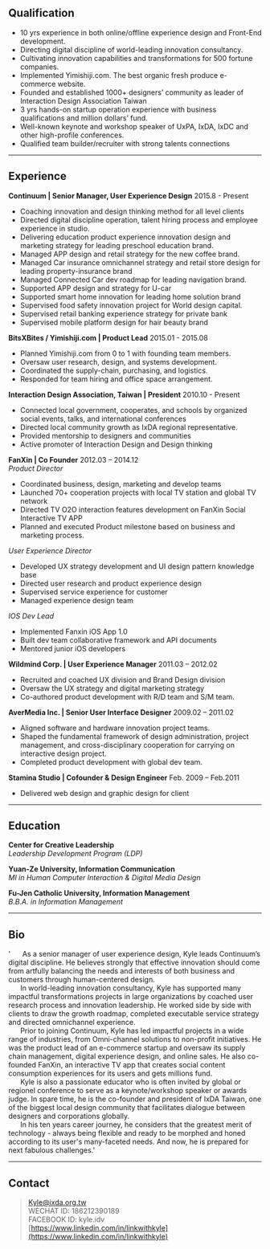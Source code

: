 ## Qualification

* 10 yrs experience in both online/offline experience design and Front-End development.
* Directing digital discipline of world-leading innovation consultancy.
* Cultivating innovation capabilities and transformations for 500 fortune companies.
* Implemented Yimishiji.com. The best organic fresh produce e-commerce website.
* Founded and established 1000+ designers’ community as leader of Interaction Design Association Taiwan
* 3 yrs hands-on startup operation experience with business qualifications and million dollars’ fund.
* Well-known keynote and workshop speaker of UxPA, IxDA, IxDC and other high-profile conferences.
* Qualified team builder/recruiter with strong talents connections

---

## Experience

**Continuum | Senior Manager, User Experience Design** 2015.8 - Present
* Coaching innovation and design thinking method for all level clients
* Directed digital discipline operation, talent hiring process and employee experience in studio.
* Delivering education product experience innovation design and marketing strategy for leading preschool education brand.
* Managed APP design and retail strategy for the new coffee brand.
* Managed Car insurance omnichannel strategy and retail store design for leading property-insurance brand
* Managed Connected Car dev roadmap for leading navigation brand.
* Supported APP design and strategy for U-car
* Supported smart home innovation for leading home solution brand
* Supervised food safety innovation project for World design capital.
* Supervised retail banking experience strategy for private bank
* Supervised mobile platform design for hair beauty brand

**BitsXBites / Yimishiji.com | Product Lead** 2015.01 - 2015.08
* Planned Yimishiji.com from 0 to 1 with founding team members.
* Oversaw user research, design, and systems development.
* Coordinated the supply-chain, purchasing, and logistics.
* Responded for team hiring and office space arrangement.

**Interaction Design Association, Taiwan | President** 2010.10 - Present
* Connected local government, cooperates, and schools by organized social events, talks, and international conferences
* Directed local community growth as IxDA regional representative.
* Provided mentorship to designers and communities
* Active promoter of Interaction Design and Design thinking  

**FanXin | Co Founder** 2012.03 – 2014.12
<br/>
*Product Director*
* Coordinated business, design, marketing and develop teams
* Launched 70+ cooperation projects with local TV station and global TV network
* Directed TV O2O interaction features development on FanXin Social Interactive TV APP
* Planned and executed Product milestone based on business and marketing process.

*User Experience Director*
* Developed UX strategy development and UI design pattern knowledge base
* Directed user research and product experience design
* Supervised service experience for customer
* Managed experience design team

*IOS Dev Lead*
* Implemented Fanxin iOS App 1.0
* Built dev team collaborative framework and API documents
* Mentored junior iOS developers

**Wildmind Corp. | User Experience Manager** 2011.03 – 2012.02
* Recruited and coached UX division and Brand Design division
* Oversaw the UX strategy and digital marketing strategy
* Co-authored product development with R/D team and S/M team.

**AverMedia Inc. | Senior User Interface Designer** 2009.02 – 2011.02
* Aligned software and hardware innovation project teams.
* Shaped the fundamental framework of design administration, project management, and cross-disciplinary cooperation for carrying on interactive design project.
* Completed product development with global dev team.

**Stamina Studio | Cofounder & Design Engineer** Feb. 2009 – Feb.2011
* Delivered web design and graphic design for client

---

## Education

**Center for Creative Leadership**<br/>
*Leadership Development Program (LDP)*

**Yuan-Ze University, Information Communication**<br/>
*MI in Human Computer Interaction & Digital Media Design*

**Fu-Jen Catholic University, Information Management**<br/>
*B.B.A. in Information Management*

---

## Bio

'&nbsp;&nbsp;&nbsp;&nbsp;&nbsp;&nbsp;As a senior manager of user experience design, Kyle leads Continuum’s digital discipline. He believes strongly that effective innovation should come from artfully balancing the needs and interests of both business and customers through human-centered design. <br/>
&nbsp;&nbsp;&nbsp;&nbsp;&nbsp;&nbsp;In world-leading innovation consultancy, Kyle has supported many impactful transformations projects in large organizations by coached user research process and innovation leadership. He worked side by side with clients to draw the growth roadmap, completed executable service strategy and directed omnichannel experience. <br/>
&nbsp;&nbsp;&nbsp;&nbsp;&nbsp;&nbsp;Prior to joining Continuum, Kyle has led impactful projects in a wide range of industries, from Omni-channel solutions to non-profit initiatives. He was the product lead of an e-commerce startup and oversaw its supply chain management, digital experience design, and online sales. He also co-founded FanXin, an interactive TV app that creates social content consumption experiences for its users and gets millions fund. <br/>
&nbsp;&nbsp;&nbsp;&nbsp;&nbsp;&nbsp;Kyle is also a passionate educator who is often invited by global or regionel conference to serve as a keynote/workshop speaker or awards judge. In spare time, he is the co-founder and president of IxDA Taiwan, one of the biggest local design community that facilitates dialogue between designers and corporations globally.<br/>
&nbsp;&nbsp;&nbsp;&nbsp;&nbsp;&nbsp;In his ten years career journey, he considers that the greatest merit of technology - always being flexible and ready to be morphed and honed according to its user's many-faceted needs. And now, he is prepared for next fabulous challenges.'

---

## Contact

>[Kyle@ixda.org.tw](Kyle@ixda.org.tw)<br/>
>WECHAT ID: 186212390189<br/>
>FACEBOOK ID: kyle.idv<br/>
>[https://www.linkedin.com/in/linkwithkyle](https://www.linkedin.com/in/linkwithkyle)<br/>


